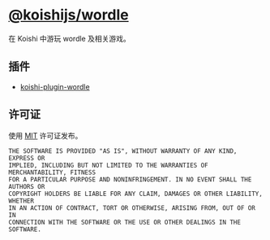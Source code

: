 # [@koishijs/wordle](https://wordle.koishi.chat)

在 Koishi 中游玩 wordle 及相关游戏。

## 插件

- [koishi-plugin-wordle](https://wordle.koishi.chat/plugins/wordle.html)

## 许可证

使用 [MIT](./LICENSE) 许可证发布。

```
THE SOFTWARE IS PROVIDED "AS IS", WITHOUT WARRANTY OF ANY KIND, EXPRESS OR
IMPLIED, INCLUDING BUT NOT LIMITED TO THE WARRANTIES OF MERCHANTABILITY, FITNESS
FOR A PARTICULAR PURPOSE AND NONINFRINGEMENT. IN NO EVENT SHALL THE AUTHORS OR
COPYRIGHT HOLDERS BE LIABLE FOR ANY CLAIM, DAMAGES OR OTHER LIABILITY, WHETHER
IN AN ACTION OF CONTRACT, TORT OR OTHERWISE, ARISING FROM, OUT OF OR IN
CONNECTION WITH THE SOFTWARE OR THE USE OR OTHER DEALINGS IN THE SOFTWARE.
```
